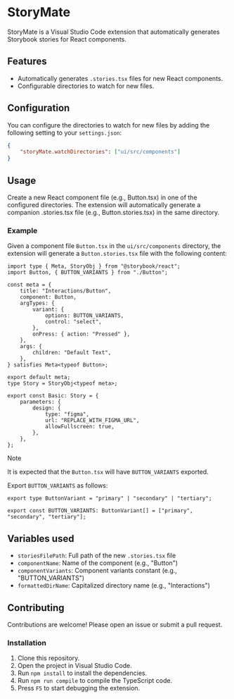 # StoryMate

StoryMate is a Visual Studio Code extension that automatically generates Storybook stories for React components.

## Features

- Automatically generates `.stories.tsx` files for new React components.
- Configurable directories to watch for new files.

## Configuration

You can configure the directories to watch for new files by adding the following setting to your `settings.json`:

```json
{
	"storyMate.watchDirectories": ["ui/src/components"]
}
```

## Usage

Create a new React component file (e.g., Button.tsx) in one of the configured directories.
The extension will automatically generate a companion .stories.tsx file (e.g., Button.stories.tsx) in the same directory.

### Example

Given a component file `Button.tsx` in the `ui/src/components` directory, the extension will generate a `Button.stories.tsx` file with the following content:

```tsx
import type { Meta, StoryObj } from "@storybook/react";
import Button, { BUTTON_VARIANTS } from "./Button";

const meta = {
	title: "Interactions/Button",
	component: Button,
	argTypes: {
		variant: {
			options: BUTTON_VARIANTS,
			control: "select",
		},
		onPress: { action: "Pressed" },
	},
	args: {
		children: "Default Text",
	},
} satisfies Meta<typeof Button>;

export default meta;
type Story = StoryObj<typeof meta>;

export const Basic: Story = {
	parameters: {
		design: {
			type: "figma",
			url: "REPLACE_WITH_FIGMA_URL",
			allowFullscreen: true,
		},
	},
};
```

> [!NOTE]  
> It is expected that the `Button.tsx` will have `BUTTON_VARIANTS` exported.

Export `BUTTON_VARIANTS` as follows:

```tsx
export type ButtonVariant = "primary" | "secondary" | "tertiary";

export const BUTTON_VARIANTS: ButtonVariant[] = ["primary", "secondary", "tertiary"];
```

## Variables used

- `storiesFilePath`: Full path of the new `.stories.tsx` file
- `componentName`: Name of the component (e.g., "Button")
- `componentVariants`: Component variants constant (e.g., "BUTTON_VARIANTS")
- `formattedDirName`: Capitalized directory name (e.g., "Interactions")

## Contributing

Contributions are welcome! Please open an issue or submit a pull request.

### Installation

1. Clone this repository.
2. Open the project in Visual Studio Code.
3. Run `npm install` to install the dependencies.
4. Run `npm run compile` to compile the TypeScript code.
5. Press `F5` to start debugging the extension.
